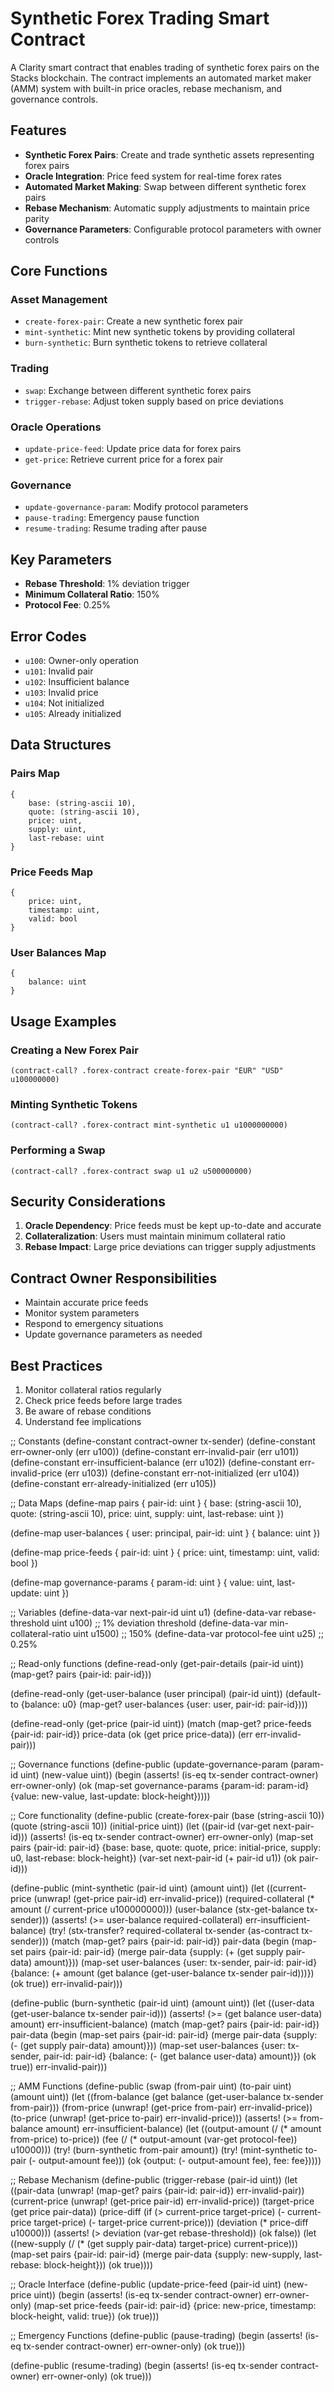 # Synthetic Forex Trading Smart Contract

A Clarity smart contract that enables trading of synthetic forex pairs on the Stacks blockchain. The contract implements an automated market maker (AMM) system with built-in price oracles, rebase mechanism, and governance controls.

## Features

- **Synthetic Forex Pairs**: Create and trade synthetic assets representing forex pairs
- **Oracle Integration**: Price feed system for real-time forex rates
- **Automated Market Making**: Swap between different synthetic forex pairs
- **Rebase Mechanism**: Automatic supply adjustments to maintain price parity
- **Governance Parameters**: Configurable protocol parameters with owner controls

## Core Functions

### Asset Management

- `create-forex-pair`: Create a new synthetic forex pair
- `mint-synthetic`: Mint new synthetic tokens by providing collateral
- `burn-synthetic`: Burn synthetic tokens to retrieve collateral

### Trading

- `swap`: Exchange between different synthetic forex pairs
- `trigger-rebase`: Adjust token supply based on price deviations

### Oracle Operations

- `update-price-feed`: Update price data for forex pairs
- `get-price`: Retrieve current price for a forex pair

### Governance

- `update-governance-param`: Modify protocol parameters
- `pause-trading`: Emergency pause function
- `resume-trading`: Resume trading after pause

## Key Parameters

- **Rebase Threshold**: 1% deviation trigger
- **Minimum Collateral Ratio**: 150%
- **Protocol Fee**: 0.25%

## Error Codes

- `u100`: Owner-only operation
- `u101`: Invalid pair
- `u102`: Insufficient balance
- `u103`: Invalid price
- `u104`: Not initialized
- `u105`: Already initialized

## Data Structures

### Pairs Map
```clarity
{
    base: (string-ascii 10),
    quote: (string-ascii 10),
    price: uint,
    supply: uint,
    last-rebase: uint
}
```

### Price Feeds Map
```clarity
{
    price: uint,
    timestamp: uint,
    valid: bool
}
```

### User Balances Map
```clarity
{
    balance: uint
}
```

## Usage Examples

### Creating a New Forex Pair
```clarity
(contract-call? .forex-contract create-forex-pair "EUR" "USD" u100000000)
```

### Minting Synthetic Tokens
```clarity
(contract-call? .forex-contract mint-synthetic u1 u1000000000)
```

### Performing a Swap
```clarity
(contract-call? .forex-contract swap u1 u2 u500000000)
```

## Security Considerations

1. **Oracle Dependency**: Price feeds must be kept up-to-date and accurate
2. **Collateralization**: Users must maintain minimum collateral ratio
3. **Rebase Impact**: Large price deviations can trigger supply adjustments

## Contract Owner Responsibilities

- Maintain accurate price feeds
- Monitor system parameters
- Respond to emergency situations
- Update governance parameters as needed

## Best Practices

1. Monitor collateral ratios regularly
2. Check price feeds before large trades
3. Be aware of rebase conditions
4. Understand fee implications

;; Constants
(define-constant contract-owner tx-sender)
(define-constant err-owner-only (err u100))
(define-constant err-invalid-pair (err u101))
(define-constant err-insufficient-balance (err u102))
(define-constant err-invalid-price (err u103))
(define-constant err-not-initialized (err u104))
(define-constant err-already-initialized (err u105))

;; Data Maps
(define-map pairs 
    { pair-id: uint }
    { base: (string-ascii 10),
      quote: (string-ascii 10),
      price: uint,
      supply: uint,
      last-rebase: uint })

(define-map user-balances
    { user: principal, pair-id: uint }
    { balance: uint })

(define-map price-feeds
    { pair-id: uint }
    { price: uint,
      timestamp: uint,
      valid: bool })

(define-map governance-params
    { param-id: uint }
    { value: uint,
      last-update: uint })

;; Variables
(define-data-var next-pair-id uint u1)
(define-data-var rebase-threshold uint u100) ;; 1% deviation threshold
(define-data-var min-collateral-ratio uint u1500) ;; 150%
(define-data-var protocol-fee uint u25) ;; 0.25%

;; Read-only functions
(define-read-only (get-pair-details (pair-id uint))
    (map-get? pairs {pair-id: pair-id}))

(define-read-only (get-user-balance (user principal) (pair-id uint))
    (default-to
        {balance: u0}
        (map-get? user-balances {user: user, pair-id: pair-id})))

(define-read-only (get-price (pair-id uint))
    (match (map-get? price-feeds {pair-id: pair-id})
        price-data (ok (get price price-data))
        (err err-invalid-pair)))

;; Governance functions
(define-public (update-governance-param (param-id uint) (new-value uint))
    (begin
        (asserts! (is-eq tx-sender contract-owner) err-owner-only)
        (ok (map-set governance-params
            {param-id: param-id}
            {value: new-value, last-update: block-height}))))

;; Core functionality
(define-public (create-forex-pair (base (string-ascii 10)) (quote (string-ascii 10)) (initial-price uint))
    (let ((pair-id (var-get next-pair-id)))
        (asserts! (is-eq tx-sender contract-owner) err-owner-only)
        (map-set pairs
            {pair-id: pair-id}
            {base: base,
             quote: quote,
             price: initial-price,
             supply: u0,
             last-rebase: block-height})
        (var-set next-pair-id (+ pair-id u1))
        (ok pair-id)))

(define-public (mint-synthetic (pair-id uint) (amount uint))
    (let ((current-price (unwrap! (get-price pair-id) err-invalid-price))
          (required-collateral (* amount (/ current-price u100000000)))
          (user-balance (stx-get-balance tx-sender)))
        (asserts! (>= user-balance required-collateral) err-insufficient-balance)
        (try! (stx-transfer? required-collateral tx-sender (as-contract tx-sender)))
        (match (map-get? pairs {pair-id: pair-id})
            pair-data
            (begin
                (map-set pairs
                    {pair-id: pair-id}
                    (merge pair-data {supply: (+ (get supply pair-data) amount)}))
                (map-set user-balances
                    {user: tx-sender, pair-id: pair-id}
                    {balance: (+ amount (get balance (get-user-balance tx-sender pair-id)))})
                (ok true))
            err-invalid-pair)))

(define-public (burn-synthetic (pair-id uint) (amount uint))
    (let ((user-data (get-user-balance tx-sender pair-id)))
        (asserts! (>= (get balance user-data) amount) err-insufficient-balance)
        (match (map-get? pairs {pair-id: pair-id})
            pair-data
            (begin
                (map-set pairs
                    {pair-id: pair-id}
                    (merge pair-data {supply: (- (get supply pair-data) amount)}))
                (map-set user-balances
                    {user: tx-sender, pair-id: pair-id}
                    {balance: (- (get balance user-data) amount)})
                (ok true))
            err-invalid-pair)))

;; AMM Functions
(define-public (swap (from-pair uint) (to-pair uint) (amount uint))
    (let ((from-balance (get balance (get-user-balance tx-sender from-pair)))
          (from-price (unwrap! (get-price from-pair) err-invalid-price))
          (to-price (unwrap! (get-price to-pair) err-invalid-price)))
        (asserts! (>= from-balance amount) err-insufficient-balance)
        (let ((output-amount (/ (* amount from-price) to-price))
              (fee (/ (* output-amount (var-get protocol-fee)) u10000)))
            (try! (burn-synthetic from-pair amount))
            (try! (mint-synthetic to-pair (- output-amount fee)))
            (ok {output: (- output-amount fee), fee: fee}))))

;; Rebase Mechanism
(define-public (trigger-rebase (pair-id uint))
    (let ((pair-data (unwrap! (map-get? pairs {pair-id: pair-id}) err-invalid-pair))
          (current-price (unwrap! (get-price pair-id) err-invalid-price))
          (target-price (get price pair-data))
          (price-diff (if (> current-price target-price)
                         (- current-price target-price)
                         (- target-price current-price)))
          (deviation (* price-diff u10000)))
        (asserts! (> deviation (var-get rebase-threshold)) (ok false))
        (let ((new-supply (/ (* (get supply pair-data) target-price) current-price)))
            (map-set pairs
                {pair-id: pair-id}
                (merge pair-data 
                    {supply: new-supply,
                     last-rebase: block-height}))
            (ok true))))

;; Oracle Interface
(define-public (update-price-feed (pair-id uint) (new-price uint))
    (begin
        (asserts! (is-eq tx-sender contract-owner) err-owner-only)
        (map-set price-feeds
            {pair-id: pair-id}
            {price: new-price,
             timestamp: block-height,
             valid: true})
        (ok true)))

;; Emergency Functions
(define-public (pause-trading)
    (begin
        (asserts! (is-eq tx-sender contract-owner) err-owner-only)
        (ok true)))

(define-public (resume-trading)
    (begin
        (asserts! (is-eq tx-sender contract-owner) err-owner-only)
        (ok true)))